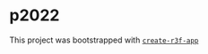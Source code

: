 # p2022

This project was bootstrapped with [`create-r3f-app`](https://github.com/RenaudROHLINGER/create-r3f-app)